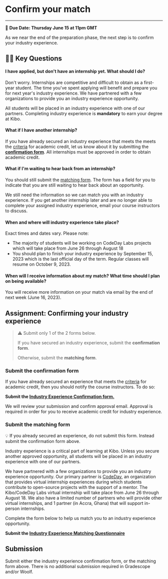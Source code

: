 
# Confirm your match
-----

<aside>
  
  📝 **Due Date: Thursday June 15 at 11pm GMT**
 
</aside>

As we near the end of the preparation phase, the next step is to confirm your industry experience. 

## 🙋🏿 Key Questions

#### I have applied, but don't have an internship yet. What should I do?
Don't worry. Internships are competitive and difficult to obtain as a first-year student. The time you've spent applying will benefit and prepare you for next year's industry experience. We have partnered with a few organizations to provide you an industry experience opportunity. 

All students will be placed in an industry experience with one of our partners. Completing industry experience is **mandatory** to earn your degree at Kibo. 

#### What if I have another internship?
If you have already secured an industry experience that meets the meets the [criteria](https://industry-experience.vercel.app/lessons/applying/good-opportunities.html) for academic credit, let us know about it by submitting the **[confirmation form](https://forms.gle/rX74x7K8xf64wTo88)**. All internships must be approved in order to obtain academic credit. 

#### What if I'm waiting to hear back from an internship?
You should still submit the [matching form](https://forms.gle/RDk6ZZTd4dEJiGW66). The form has a field for you to indicate that you are still waiting to hear back about an opportunity.

We still need the information so we can match you with an industry experience. If you get another internship later and are no longer able to complete your assigned industry experience, email your course instructors to discuss. 

#### When and where will industry experience take place?

Exact times and dates vary. Please note:
- The majority of students will be working on CodeDay Labs projects which will take place from June 26 through August 18
- You should plan to finish your industry experience by September 15, 2023 which is the last official day of the term. Regular classes will resume on October 9, 2023.

#### When will I receive information about my match? What time should I plan on being available?
You will receive more information on your match via email by the end of next week (June 16, 2023). 

## Assignment: Confirming your industry experience

> ⚠️ Submit only 1 of the 2 forms below.
>
> If you have secured an industry experience, submit the **confirmation form**.
>
> Otherwise, submit the **matching form**.

### Submit the confirmation form

If you have already secured an experience that meets the [criteria](https://industry-experience.vercel.app/lessons/applying/good-opportunities.html) for academic credit, then you should notify the course instructors. To do so:

**Submit the <a href="https://forms.gle/HHMMGzSG4ZoiN2dh8" target="_blank">Industry Experience Confirmation form.</a>**

We will review your submission and confirm approval email. Approval is required in order for you to receive academic credit for industry experience. 

### Submit the matching form
<aside>

  💡 If you already secured an experience, do not submit this form. Instead submit the confirmation form above.

</aside>

Industry experience is a critical part of learning at Kibo. Unless you secure another approved opportunity, all students will be placed in an industry experience with one of our partners. 

We have partnered with a few organizations to provide you an industry experience opportunity. Our primary partner is <a href="https://labs.codeday.org/" target="_blank">CodeDay</a>, an organization that provides virtual internship experiences during which students contribute to open-source projects with the support of a mentor. The Kibo/CodeDay Labs virtual internship will take place from June 26 through August 18. We also have a limited number of partners who will provide other virtual internships, and 1 partner (in Accra, Ghana) that will support in-person internships. 

Complete the form below to help us match you to an industry experience opportunity. 

**Submit the <a href="https://forms.gle/RDk6ZZTd4dEJiGW66" target="_blank">Industry Experience Matching Questionnaire</a>**

## Submission

Submit either the industry experience confirmation form, or the matching form above. There is no additional submission required in Gradescope and/or Woolf. 

